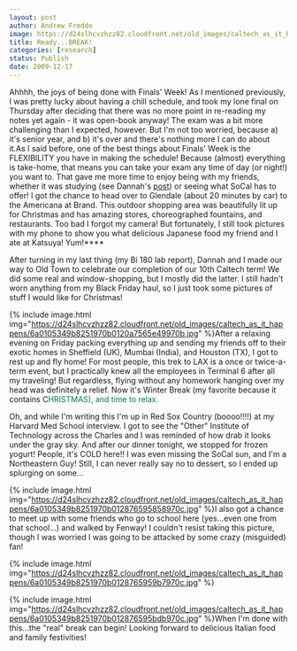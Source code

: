 ```yaml
---
layout: post
author: Andrew Freddo
image: https://d24slhcvzhzz82.cloudfront.net/old_images/caltech_as_it_happens/6a0105349b8251970b0128765956df970c.jpg
title: Ready...BREAK!
categories: [research]
status: Publish
date: 2009-12-17
---
```



Ahhhh, the joys of being done with Finals' Week! As I mentioned previously, I was pretty lucky about having a chill schedule, and took my lone final on Thursday after deciding that there was no more point in re-reading my notes yet again - it was open-book anyway! The exam was a bit more challenging than I expected, however. But I'm not too worried, because a) it's senior year, and b) it's over and there's nothing more I can do about it.As I said before, one of the best things about Finals' Week is the FLEXIBILITY you have in making the schedule! Because (almost) everything is take-home, that means you can take your exam any time of day (or night!) you want to. That gave me more time to enjoy being with my friends, whether it was studying (see Dannah's <a href="https://caltech.typepad.com/caltech_as_it_happens/2009/12/studying-at-starbucks-the-final-push.html">post</a>) or seeing what SoCal has to offer! I got the chance to head over to Glendale (about 20 minutes by car) to the Americana at Brand. This outdoor shopping area was beautifully lit up for Christmas and has amazing stores, choreographed fountains, and restaurants. Too bad I forgot my camera! But fortunately, I still took pictures with my phone to show you what delicious Japanese food my friend and I ate at Katsuya! Yum!****

After turning in my last thing (my Bi 180 lab report), Dannah and I made our way to Old Town to celebrate our completion of our 10th Caltech term! We did some real and window-shopping, but I mostly did the latter. I still hadn't worn anything from my Black Friday haul, so I just took some pictures of stuff I would like for Christmas!


{% include image.html img="https://d24slhcvzhzz82.cloudfront.net/old_images/caltech_as_it_happens/6a0105349b8251970b0120a7565e49970b.jpg" %}After a relaxing evening on Friday packing everything up and sending my friends off to their exotic homes in Sheffield (UK), Mumbai (India), and Houston (TX), I got to rest up and fly home! For most people, this trek to LAX is a once or twice-a-term event, but I practically knew all the employees in Terminal 6 after all my traveling! But regardless, flying without any homework hanging over my head was definitely a relief. Now it's Winter Break (my favorite because it contains C<span style="color: #007f40;">HR<span style="color: #007f40;">IS<span style="color: #007f40;">TM<span style="color: #007f40;">AS), and time to relax.

Oh, and while I'm writing this I'm up in Red Sox Country (boooo!!!!) at my Harvard Med School interview. I got to see the "Other" Institute of Technology across the Charles and I was reminded of how drab it looks under the gray sky. And after our dinner tonight, we stopped for frozen yogurt! People, it's COLD here!! I was even missing the SoCal sun, and I'm a Northeastern Guy! Still, I can never really say no to dessert, so I ended up splurging on some...


{% include image.html img="https://d24slhcvzhzz82.cloudfront.net/old_images/caltech_as_it_happens/6a0105349b8251970b012876595858970c.jpg" %}I also got a chance to meet up with some friends who go to school here (yes...even one from that school...) and walked by Fenway! I couldn't resist taking this picture, though I was worried I was going to be attacked by some crazy (misguided) fan!


{% include image.html img="https://d24slhcvzhzz82.cloudfront.net/old_images/caltech_as_it_happens/6a0105349b8251970b0128765959b7970c.jpg" %}

{% include image.html img="https://d24slhcvzhzz82.cloudfront.net/old_images/caltech_as_it_happens/6a0105349b8251970b012876595bdb970c.jpg" %}When I'm done with this...the "real" break can begin! Looking forward to delicious Italian food and family festivities!

